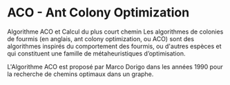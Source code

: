 # ACO - Ant Colony Optimization
Algorithme ACO et Calcul du plus court chemin
Les algorithmes de colonies de fourmis (en anglais, ant colony optimization, ou ACO) sont des algorithmes inspirés du comportement des fourmis, ou d'autres espèces et qui constituent une famille de métaheuristiques d’optimisation.

L'Algorithme ACO est proposé par Marco Dorigo dans les années 1990 pour la recherche de chemins optimaux dans un graphe.
